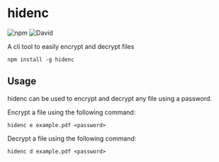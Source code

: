 # hidenc

![npm](https://img.shields.io/npm/dm/hidenc)
![David](https://img.shields.io/david/nikosk93/hidenc)

A cli tool to easily encrypt and decrypt files

```
npm install -g hidenc
```

## Usage

hidenc can be used to encrypt and decrypt any file using a password.

Encrypt a file using the following command:

```
hidenc e example.pdf <password>
```

Decrypt a file using the following command:

```
hidenc d example.pdf <password>
```
